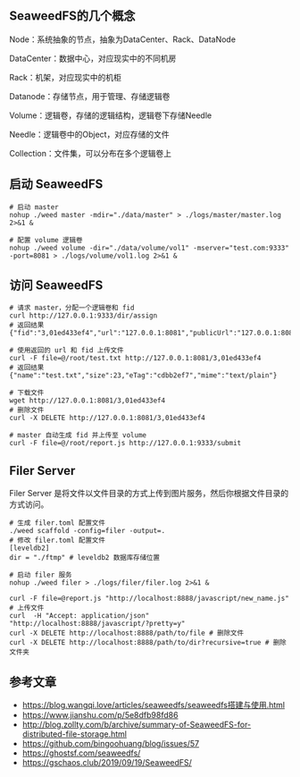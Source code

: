 ## SeaweedFS的几个概念

Node：系统抽象的节点，抽象为DataCenter、Rack、DataNode

DataCenter：数据中心，对应现实中的不同机房

Rack：机架，对应现实中的机柜

Datanode：存储节点，用于管理、存储逻辑卷

Volume：逻辑卷，存储的逻辑结构，逻辑卷下存储Needle

Needle：逻辑卷中的Object，对应存储的文件

Collection：文件集，可以分布在多个逻辑卷上

## 启动 SeaweedFS

```shell
# 启动 master
nohup ./weed master -mdir="./data/master" > ./logs/master/master.log 2>&1 &

# 配置 volume 逻辑卷
nohup ./weed volume -dir="./data/volume/vol1" -mserver="test.com:9333" -port=8081 > ./logs/volume/vol1.log 2>&1 &
```

## 访问 SeaweedFS

```shell
# 请求 master，分配一个逻辑卷和 fid
curl http://127.0.0.1:9333/dir/assign
# 返回结果
{"fid":"3,01ed433ef4","url":"127.0.0.1:8081","publicUrl":"127.0.0.1:8081","count":1}

# 使用返回的 url 和 fid 上传文件
curl -F file=@/root/test.txt http://127.0.0.1:8081/3,01ed433ef4
# 返回结果
{"name":"test.txt","size":23,"eTag":"cdbb2ef7","mime":"text/plain"}

# 下载文件
wget http://127.0.0.1:8081/3,01ed433ef4
# 删除文件
curl -X DELETE http://127.0.0.1:8081/3,01ed433ef4

# master 自动生成 fid 并上传至 volume
curl -F file=@/root/report.js http://127.0.0.1:9333/submit
```

## Filer Server

Filer Server 是将文件以文件目录的方式上传到图片服务，然后你根据文件目录的方式访问。

```shell
# 生成 filer.toml 配置文件
./weed scaffold -config=filer -output=.
# 修改 filer.toml 配置文件
[leveldb2]
dir = "./ftmp" # leveldb2 数据库存储位置

# 启动 filer 服务
nohup ./weed filer > ./logs/filer/filer.log 2>&1 &

curl -F file=@report.js "http://localhost:8888/javascript/new_name.js" # 上传文件
curl  -H "Accept: application/json" "http://localhost:8888/javascript/?pretty=y"
curl -X DELETE http://localhost:8888/path/to/file # 删除文件
curl -X DELETE http://localhost:8888/path/to/dir?recursive=true # 删除文件夹
```

## 参考文章

- https://blog.wangqi.love/articles/seaweedfs/seaweedfs搭建与使用.html
- https://www.jianshu.com/p/5e8dfb98fd86
- http://blog.zollty.com/b/archive/summary-of-SeaweedFS-for-distributed-file-storage.html
- https://github.com/bingoohuang/blog/issues/57
- https://ghostsf.com/seaweedfs/
- https://gschaos.club/2019/09/19/SeaweedFS/

